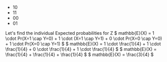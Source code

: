 <ul>
<li> 10
<li> 11
<li> 00
<li> 01
</ul>
Let's find the individual Expected probabilities for Z 
$ mathbb{E}(X) = 1 \cdot Pr(X=1 \cap Y=0) + 1 \cdot (X=1 \cap Y=1) + 0 \cdot Pr(X=0 \cap Y=0) + 1 \cdot Pr(X=0 \cap Y=1) $ 
$ mathbb{E}(X) = 1 \cdot \frac{1}{4} + 1 \cdot \frac{1}{4} + 0 \cdot \frac{1}{4} + 1 \cdot \frac{1}{4} $ 
$ mathbb{E}(X) = \frac{1}{4} + \frac{1}{4} + \frac{1}{4} $ 
$ mathbb{E}(X) = \frac{3}{4} $
